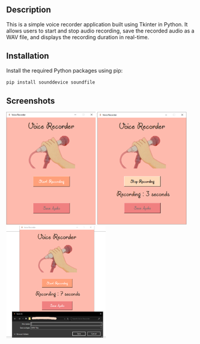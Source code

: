 ## Description
This is a simple voice recorder application built using Tkinter in Python. It allows users to start and stop audio recording, save the recorded audio as a WAV file, and displays the recording duration in real-time.

## Installation
Install the required Python packages using pip:
```bash
pip install sounddevice soundfile
```
## Screenshots
<p>
  <img src="screenshots/img1.png" height="300" />
  <img src="screenshots/img2.png" height="300" />
  <img src="screenshots/img3.png" height="300" />
</p>
